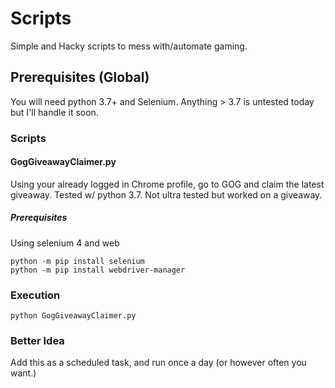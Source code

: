 # Scripts

Simple and Hacky scripts to mess with/automate gaming.

## Prerequisites (Global)

You will need python 3.7+ and Selenium. Anything > 3.7 is untested today but I'll handle it soon.

### Scripts

#### GogGiveawayClaimer.py

Using your already logged in Chrome profile, go to GOG and claim the latest giveaway. Tested w/ python 3.7. Not ultra tested but worked on a giveaway.

##### Prerequisites

Using selenium 4 and web

```
python -m pip install selenium
python -m pip install webdriver-manager
```

### Execution 

```
python GogGiveawayClaimer.py
```

### Better Idea

Add this as a scheduled task, and run once a day (or however often you want.)
